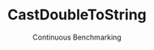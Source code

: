 ---
layout: docu
title: CastDoubleToString
subtitle: Continuous Benchmarking
selected: Cast
expanded: Benchmarking
benchmark: /individual_results/CastDoubleToString.html
---